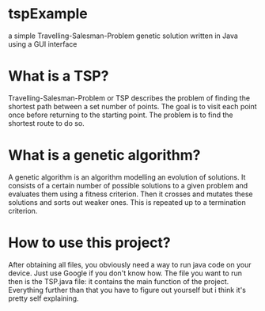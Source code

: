 # tspExample
a simple Travelling-Salesman-Problem genetic solution written in Java using a GUI interface

# What is a TSP?
Travelling-Salesman-Problem or TSP describes the problem of finding the shortest path between a set number of points. The goal is to visit each point once before returning to the starting point. The problem is to find the shortest route to do so.

# What is a genetic algorithm?
A genetic algorithm is an algorithm modelling an evolution of solutions. It consists of a certain number of possible solutions to a given problem and evaluates them using a fitness criterion. Then it crosses and mutates these solutions and sorts out weaker ones. This is repeated up to a termination criterion.

# How to use this project?
After obtaining all files, you obviously need a way to run java code on your device. Just use Google if you don't know how. The file you want to run then is the TSP.java file: it contains the main function of the project. Everything further than that you have to figure out yourself but i think it's pretty self explaining.